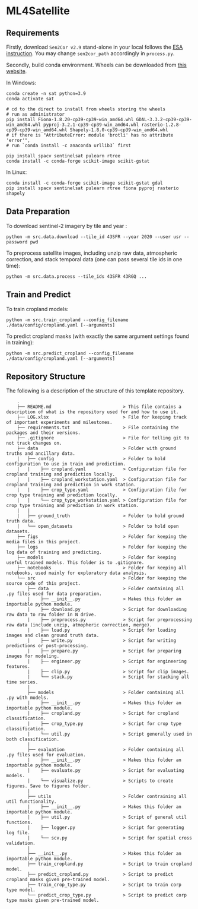 # ML4Satellite

## Requirements

Firstly, download `Sen2Cor v2.9` stand-alone in your local follows
the [ESA instruction](http://step.esa.int/main/snap-supported-plugins/sen2cor/sen2cor-v2-9/). You may
change `sen2cor_path` accordingly in `process.py`.

Secondly, build conda environment. Wheels can be downloaded
from [this website](https://www.lfd.uci.edu/~gohlke/pythonlibs/).

In Windows:

```buildoutcfg
conda create -n sat python=3.9
conda activate sat

# cd to the direct to install from wheels storing the wheels 
# run as administrator
pip install Fiona-1.8.20-cp39-cp39-win_amd64.whl GDAL-3.3.2-cp39-cp39-win_amd64.whl pyproj-3.2.1-cp39-cp39-win_amd64.whl rasterio-1.2.8-cp39-cp39-win_amd64.whl Shapely-1.8.0-cp39-cp39-win_amd64.whl
# if there is "AttributeError: module 'brotli' has no attribute 'error'",  
# run `conda install -c anaconda urllib3` first 
 
pip install spacv sentinelsat pulearn rtree 
conda install -c conda-forge scikit-image scikit-gstat
```

In Linux:

```buildoutcfg
conda install -c conda-forge scikit-image scikit-gstat gdal 
pip install spacv sentinelsat pulearn rtree fiona pyproj rasterio shapely 
```

## Data Preparation

To download sentinel-2 imagery by tile and year :

```buildoutcfg
python -m src.data.download --tile_id 43SFR --year 2020 --user usr --password pwd
```

To preprocess satellite images, including unzip raw data, atmospheric correction, and stack temporal data (one can pass
several tile ids in one time):

```buildoutcfg
python -m src.data.process --tile_ids 43SFR 43RGQ ...
```

## Train and Predict

To train cropland models:

```buildoutcfg
python -m src.train_cropland --config_filename ./data/config/cropland.yaml [--arguments]
```

To predict cropland masks (with exactly the same argument settings found in training):

```buildoutcfg
python -m src.predict_cropland --config_filename ./data/config/cropland.yaml [--arguments]
```

## Repository Structure

The following is a description of the structure of this template repository.

```buildoutcfg
    .
    ├── README.md                           > This file contains a description of what is the repository used for and how to use it.
    ├── LOG.xlsx                            > File for keeping track of important experiments and milestones. 
    ├── requirements.txt                    > File containing the packages and their versions.
    ├── .gitignore                          > File for telling git to not track changes on.
    ├── data                                > Folder with ground truths and ancillary data.
    |   ├── config                          > Folder to hold configuration to use in train and prediction.
    |   |    ├── cropland.yaml              > Configuration file for cropland training and prediction locally. 
    |   |    ├── cropland_workstation.yaml  > Configuration file for cropland training and prediction in work station. 
    |   |    ├── crop_type.yaml             > Configuration file for crop type training and prediction locally. 
    |   |    └── crop_type_workstation.yaml > Configuration file for crop type training and prediction in work station. 
    |   | 
    |   ├── ground_truth                    > Folder to hold ground truth data.
    |   └── open_datasets                   > Folder to hold open datasets.
    ├── figs                                > Folder for keeping the media files in this project. 
    ├── logs                                > Folder for keeping the log data of training and predicting.      
    ├── models                              > Folder for keeping useful trained models. This folder is to .gitignore.
    ├── notebooks                           > Folder for keeping all notebooks, used mainly for exploratory data analysis.              
    └── src                                 > Folder for keeping the source code of this project.        
        ├── data                            > Folder containing all .py files used for data preparation. 
        |    ├── __init__.py                > Makes this folder an importable python module.
        |    ├── download.py                > Script for downloading raw data to raw folder in N drive.
        |    ├── preprocess.py              > Script for preprocessing raw data (include unzip, atmopheric correction, merge). 
        |    ├── load.py                    > Script for loading images and clean ground truth data. 
        |    ├── write.py                   > Script for writing predictions or post-processing. 
        |    ├── prepare.py                 > Script for preparing images for modeling. 
        |    ├── engineer.py                > Script for engineering features. 
        |    ├── clip.py                    > Script for clip images. 
        |    └── stack.py                   > Script for stacking all time series. 
        |
        ├── models                          > Folder containing all .py with models. 
        |    ├── __init__.py                > Makes this folder an importable python module.
        |    ├── cropland.py                > Script for cropland classification. 
        |    ├── crop_type.py               > Script for crop type classification. 
        |    └── util.py                    > Script generally used in both classification. 
        |    
        ├── evaluation                      > Folder containing all .py files used for evaluation. 
        |    ├── __init__.py                > Makes this folder an importable python module.
        |    ├── evaluate.py                > Script for evaluating models. 
        |    └── visualize.py               > Scripts to create figures. Save to figures folder.
        |    
        ├── utils                           > Folder contraining all util functionality. 
        |    ├── __init__.py                > Makes this folder an importable python module.
        |    ├── util.py                    > Script of general util functions.
        |    ├── logger.py                  > Script for generating log file. 
        |    └── scv.py                     > Script for spatial cross validation. 
        |
        ├── __init__.py                     > Makes this folder an importable python module.
        ├── train_cropland.py               > Script to train cropland model.  
        ├── predict_cropland.py             > Script to predict cropland masks given pre-trained model.  
        ├── train_crop_type.py              > Script to train corp type model.  
        └── predict_crop_type.py            > Script to predict corp type masks given pre-trained model.  
```
